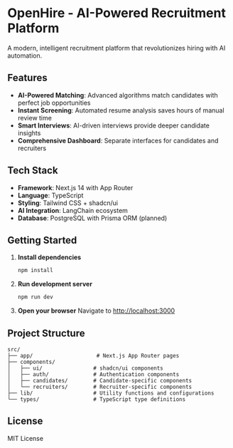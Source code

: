 # OpenHire - AI-Powered Recruitment Platform

A modern, intelligent recruitment platform that revolutionizes hiring with AI automation.

## Features

- **AI-Powered Matching**: Advanced algorithms match candidates with perfect job opportunities
- **Instant Screening**: Automated resume analysis saves hours of manual review time
- **Smart Interviews**: AI-driven interviews provide deeper candidate insights
- **Comprehensive Dashboard**: Separate interfaces for candidates and recruiters

## Tech Stack

- **Framework**: Next.js 14 with App Router
- **Language**: TypeScript
- **Styling**: Tailwind CSS + shadcn/ui
- **AI Integration**: LangChain ecosystem
- **Database**: PostgreSQL with Prisma ORM (planned)

## Getting Started

1. **Install dependencies**
   ```bash
   npm install
   ```

2. **Run development server**
   ```bash
   npm run dev
   ```

3. **Open your browser**
   Navigate to [http://localhost:3000](http://localhost:3000)

## Project Structure

```
src/
├── app/                    # Next.js App Router pages
├── components/
│   ├── ui/                # shadcn/ui components
│   ├── auth/              # Authentication components
│   ├── candidates/        # Candidate-specific components
│   └── recruiters/        # Recruiter-specific components
├── lib/                   # Utility functions and configurations
└── types/                 # TypeScript type definitions
```

## License

MIT License
